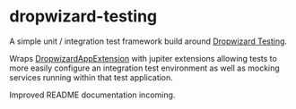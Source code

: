 # dropwizard-testing

A simple unit / integration test framework build around [Dropwizard Testing](https://github.com/dropwizard/dropwizard/tree/release/4.0.x/dropwizard-testing).

Wraps [DropwizardAppExtension](https://javadoc.io/doc/io.dropwizard/dropwizard-testing/1.3.9/io/dropwizard/testing/junit5/DropwizardAppExtension.html) with jupiter
extensions allowing tests to more easily configure an integration test environment as well as mocking services running within that test application.

Improved README documentation incoming.



